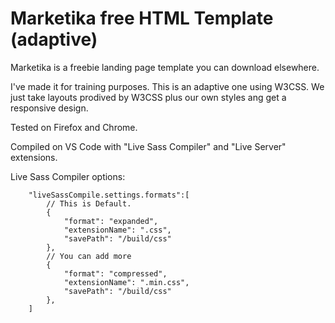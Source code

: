 # Marketika free HTML Template (adaptive)

Marketika is a freebie landing page template you can download elsewhere.

I've made it for training purposes. This is an adaptive one using W3CSS. We just take layouts prodived by W3CSS plus our own styles ang get a responsive design.

Tested on Firefox and Chrome.

Compiled on VS Code with "Live Sass Compiler" and "Live Server" extensions.

Live Sass Compiler options:

```"liveSassCompile.settings.generateMap": false,
    "liveSassCompile.settings.formats":[
        // This is Default.
        {
            "format": "expanded",
            "extensionName": ".css",
            "savePath": "/build/css"
        },
        // You can add more
        {
            "format": "compressed",
            "extensionName": ".min.css",
            "savePath": "/build/css"
        },
    ]    